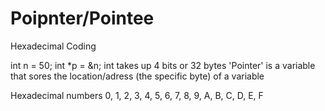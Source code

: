 # Poipnter/Pointee
Hexadecimal Coding 

int n = 50;
int *p = &n;
int takes up 4 bits or 32 bytes
'Pointer' is a variable that sores the location/adress (the specific byte) of a variable

Hexadecimal numbers 
0, 1, 2, 3, 4, 5, 6, 7, 8, 9, A, B, C, D, E, F
